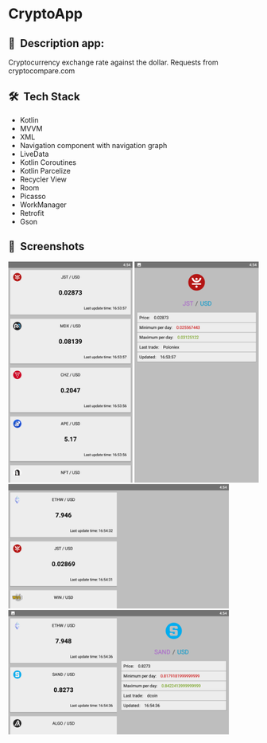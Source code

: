 # CryptoApp

## 📜 &nbsp;Description app:

Cryptocurrency exchange rate against the dollar. Requests from cryptocompare.com

## 🛠 &nbsp;Tech Stack

* Kotlin
* MVVM
* XML
* Navigation component with navigation graph
* LiveData
* Kotlin Coroutines
* Kotlin Parcelize
* Recycler View
* Room
* Picasso
* WorkManager
* Retrofit
* Gson

## 📸 &nbsp;Screenshots

<img src="assets/1.png" width="250"> <img src="assets/2.png" width="250">
<img src="assets/3.png" height="250"> <img src="assets/4.png" height="250">
